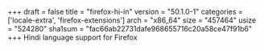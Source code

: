 +++
draft = false
title = "firefox-hi-in"
version = "50.1.0-1"
categories = ['locale-extra', 'firefox-extensions']
arch = "x86_64"
size = "457464"
usize = "524280"
sha1sum = "fac66ab22731dafe968655716c20a58ce47f91b6"
+++
Hindi language support for Firefox